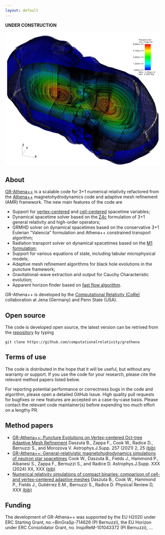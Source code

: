 ```yaml
---
layout: default
---
```


**UNDER CONSTRUCTION**

![grathena](./assets/images/2311.04989_alphabckgrd.png)

## About

[GR-Athena++](https://github.com/computationalrelativity/grathena) is a scalable code for 3+1 numerical relativity refactored from the [Athena++](https://www.athena-astro.app/index.html) magnetohydrodynamics code and adaptive mesh refinement (AMR) framework. The new main features of the code are

 * Support for [vertex-centered](https://arxiv.org/abs/2101.08289) and [cell-centered](https://arxiv.org/abs/2406.09139) spacetime variables;
 * Dynamical spacetime solver based on the [Z4c](https://arxiv.org/abs/0912.2920) formulation of 3+1 general relativity and high-order operators;
 * GRMHD solver on dynamical spacetimes based on the conservative 3+1 Eulerian "Valencia" formulation and Athena++ constrained transport algorithm;
 * Radiation transport solver on dynamical spacetimes based on the [M1 formulation](https://arxiv.org/abs/2111.14858);
 * Support for various equations of state, including tabular microphysical models;
 * Adaptive mesh refinement algorithms for black hole evolutions in the puncture framework;
 * Gravitational-wave extraction and output for Cauchy Characteristic evolution;
 * Apparent horizon finder based on [fast flow algorithm](https://arxiv.org/abs/gr-qc/9707050).

GR-Athena++ is developed by the [Computational Relativity (CoRe)](http://www.computational-relativity.org) collaboration at Jena (Germany) and Penn State (USA).

## Open source

The code is developed open source, the latest version can be retrived from the [repository](https://github.com/computationalrelativity/grathena) by typing

```
git clone https://github.com/computationalrelativity/grathena
```

## Terms of use

The code is distributed in the hope that it will be useful, but without any warranty or support. If you use the code for your research, please cite the relevant method papers listed below.

For reporting potential performance or correctness bugs in the code and algorithm, please open a detailed GitHub Issue. High quality pull requests for bugfixes or new features are accepted on a case-by-case basis. Please contact the relevant code maintainer(s) before expending too much effort on a lengthy PR.

## Method papers

 * [GR-Athena++: Puncture Evolutions on Vertex-centered Oct-tree Adaptive Mesh Refinement](https://arxiv.org/abs/2101.08289) Daszuta B., Zappa F., Cook W., Radice D., Bernuzzi S., and Morozova V. Astrophys.J.Supp. 257 (2021) 2, 25 [(bib)](https://ui.adsabs.harvard.edu/abs/2021ApJS..257...25D/exportcitation)
 * [GR-Athena++: General-relativistic magnetohydrodynamics simulations of neutron star spacetimes](https://arxiv.org/abs/2311.04989) Cook W., Daszuta B., Fields J., Hammond P., Albanesi S., Zappa F., Bernuzzi S., and Radice D. Astrophys.J.Supp. XXX (2024) XX, XXX [(bib)](https://ui.adsabs.harvard.edu/abs/2023arXiv231104989C/exportcitation)
 * [Numerical relativity simulations of compact binaries: comparison of cell- and vertex-centered adaptive meshes](https://arxiv.org/abs/2406.09139) Daszuta B., Cook W., Hammond P., Fields J., Gutiérrez E.M., Bernuzzi S., Radice D. Physical Review D, XXX [(bib)](https://ui.adsabs.harvard.edu/abs/2024arXiv240609139D/exportcitation)

## Funding

The development of GR-Athena++ was supported by the EU H2020 under ERC Starting Grant, no.~BinGraSp-714626 (PI Bernuzzi), the EU Horizon under ERC Consolidator Grant, no. InspiReM-101043372 (PI Bernuzzi), ...


